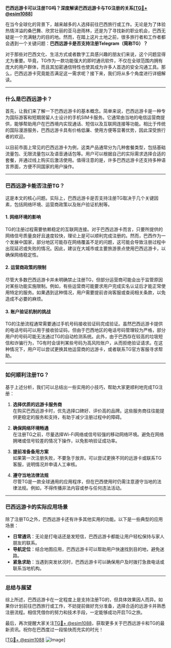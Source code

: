 **巴西远游卡可以注册TG吗？深度解读巴西远游卡与TG注册的关系[[TG💪+ @esim1088](https://t.me/s/esim1088)]**

在当今全球化的背景下，越来越多的人选择前往巴西旅行或工作。无论是为了体验热情洋溢的桑巴舞、欣赏壮丽的亚马逊雨林，还是为了寻找新的职业机会，巴西无疑是一个充满魅力的目的地。然而，在踏上这片土地之前，很多旅行者和工作者都会遇到一个关键问题：**巴西远游卡是否支持注册Telegram（简称TG）？**

对于那些对巴西文化、生活方式或者数字工具感兴趣的朋友们来说，这个问题显得尤为重要。毕竟，TG作为一款功能强大的即时通讯软件，不仅在全球范围内拥有庞大的用户群体，而且其加密通信特性也使其成为许多人首选的安全沟通工具。那么，巴西远游卡究竟能否满足这一需求呢？接下来，我们将从多个角度进行详细解读。

---

### **什么是巴西远游卡？**
首先，让我们来了解一下巴西远游卡的基本概念。简单来说，巴西远游卡是一种专为国际游客和短期居留人士设计的手机SIM卡服务。它通常由当地的电信运营商提供，能够帮助用户在巴西境内实现通话、短信以及互联网连接等功能。相比于传统的国际漫游服务，巴西远游卡具有价格低廉、使用方便等显著优势，因此深受旅行者的欢迎。

以目前市面上常见的巴西远游卡为例，这类产品通常分为几种套餐类型，包括基础流量包、无限流量包以及语音通话包等。用户可以根据自己的实际需求选择合适的套餐，并通过线上购买后激活使用。值得注意的是，许多巴西远游卡还支持多种语言界面，方便不同国家的用户操作。

---

### **巴西远游卡能否注册TG？**
这是本文的核心问题。实际上，巴西远游卡是否支持注册TG取决于几个关键因素，包括网络环境、运营商政策以及账户验证机制等。

#### **1. 网络环境的影响**
TG的注册过程需要依赖稳定的互联网连接。对于巴西远游卡而言，只要所提供的网络信号质量良好且速度较快，理论上是可以顺利完成注册的。然而，巴西作为一个发展中国家，部分地区可能存在网络覆盖不足的问题，这可能会导致注册过程中出现延迟或失败的情况。因此，建议在大城市或主要旅游景点使用巴西远游卡，以确保网络稳定性。

#### **2. 运营商政策的限制**
尽管大多数巴西远游卡并未明确禁止注册TG，但部分运营商可能会出于监管原因对某些功能实施限制。例如，有些运营商可能要求用户完成实名认证后才能正常使用特定的服务。如果遇到这种情况，用户需要提前咨询客服或查阅相关条款，以免造成不必要的麻烦。

#### **3. 账户验证机制的挑战**
TG的注册流程通常需要通过手机号码接收验证码完成验证。虽然巴西远游卡提供的电话号码可以用于接收验证码，但由于巴西地区的电话号码管理较为严格，部分用户的号码可能无法通过TG的自动检测系统。此外，由于巴西存在较高的垃圾短信和诈骗行为，TG有时会误判某些号码为高风险账户，从而拒绝验证请求。在这种情况下，用户可以尝试更换其他运营商的远游卡，或者联系TG官方客服寻求帮助。

---

### **如何顺利注册TG？**
基于上述分析，我们可以总结出一些实用的小技巧，帮助大家更顺利地完成TG注册：

1. **选择优质的远游卡服务商**  
   在购买巴西远游卡时，优先选择口碑好、评价高的品牌。这些服务商往往能提供更稳定的服务和支持，有助于减少注册过程中的障碍。

2. **确保网络环境畅通**  
   在注册TG之前，尽量选择Wi-Fi网络或信号较强的移动网络环境。避免在网络拥堵或信号较差的情况下操作，以免影响验证成功率。

3. **提前准备备用方案**  
   如果第一次注册失败，不要急于放弃。可以尝试更换不同的远游卡或联系TG客服，说明情况并申请人工审核。

4. **遵守当地法律法规**  
   尽管TG是一款全球通用的应用程序，但在巴西使用时仍需注意遵守当地的法律法规。例如，不得传播非法内容或参与任何违法活动。

---

### **巴西远游卡的实际应用场景**
除了注册TG之外，巴西远游卡还有许多其他实用的功能。以下是一些典型的应用场景：

- **日常通讯**：无论是打电话还是发短信，巴西远游卡都能让用户轻松保持与家人朋友的联系。
- **导航定位**：结合地图应用，巴西远游卡可以帮助用户快速找到目的地，避免迷路。
- **紧急求助**：当遇到突发状况时，巴西远游卡可以确保用户及时拨打急救电话或联系当地机构。

---

### **总结与展望**
综上所述，巴西远游卡在一定程度上是支持注册TG的，但具体效果因人而异。如果你计划前往巴西旅行或工作，不妨提前做好充分准备，选择合适的远游卡并熟悉注册流程。相信凭借你的努力和技术手段，一定能够成功开启TG之旅。

最后，再次提醒大家关注[TG💪+ @esim1088](https://t.me/s/esim1088)，获取更多关于巴西远游卡和TG的最新资讯。祝你在巴西度过一段愉快而充实的时光！

[[TG💪+ @esim1088](https://t.me/s/esim1088) ![Image](https://i.postimg.cc/4NQfJmqS/Snipaste-2025-05-13-00-14-12.png)]